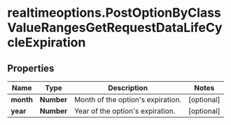 # realtimeoptions.PostOptionByClassValueRangesGetRequestDataLifeCycleExpiration

## Properties

Name | Type | Description | Notes
------------ | ------------- | ------------- | -------------
**month** | **Number** | Month of the option&#39;s expiration. | [optional] 
**year** | **Number** | Year of the option&#39;s expiration. | [optional] 


